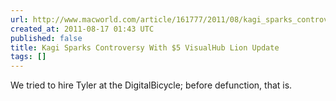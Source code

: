 ```yaml
---
url: http://www.macworld.com/article/161777/2011/08/kagi_sparks_controversy_with_5_visualhub_lion_update.html
created_at: 2011-08-17 01:43 UTC
published: false
title: Kagi Sparks Controversy With $5 VisualHub Lion Update
tags: []
---
```


We tried to hire Tyler at the DigitalBicycle; before defunction, that is.
